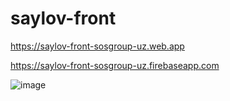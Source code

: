 # saylov-front

https://saylov-front-sosgroup-uz.web.app

https://saylov-front-sosgroup-uz.firebaseapp.com

![image](https://user-images.githubusercontent.com/91363364/198531139-c9d8c2ac-b441-481b-bc07-96987bed35f6.png)

